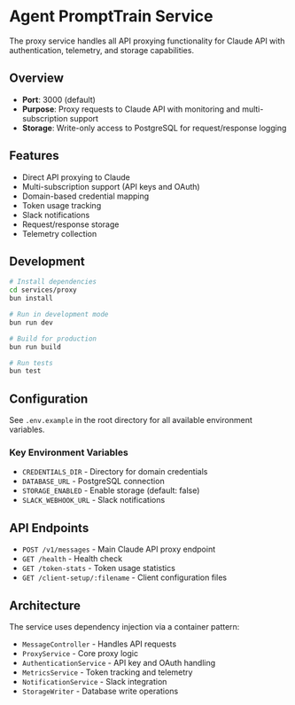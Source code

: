 # Agent PromptTrain Service

The proxy service handles all API proxying functionality for Claude API with authentication, telemetry, and storage capabilities.

## Overview

- **Port**: 3000 (default)
- **Purpose**: Proxy requests to Claude API with monitoring and multi-subscription support
- **Storage**: Write-only access to PostgreSQL for request/response logging

## Features

- Direct API proxying to Claude
- Multi-subscription support (API keys and OAuth)
- Domain-based credential mapping
- Token usage tracking
- Slack notifications
- Request/response storage
- Telemetry collection

## Development

```bash
# Install dependencies
cd services/proxy
bun install

# Run in development mode
bun run dev

# Build for production
bun run build

# Run tests
bun test
```

## Configuration

See `.env.example` in the root directory for all available environment variables.

### Key Environment Variables

- `CREDENTIALS_DIR` - Directory for domain credentials
- `DATABASE_URL` - PostgreSQL connection
- `STORAGE_ENABLED` - Enable storage (default: false)
- `SLACK_WEBHOOK_URL` - Slack notifications

## API Endpoints

- `POST /v1/messages` - Main Claude API proxy endpoint
- `GET /health` - Health check
- `GET /token-stats` - Token usage statistics
- `GET /client-setup/:filename` - Client configuration files

## Architecture

The service uses dependency injection via a container pattern:

- `MessageController` - Handles API requests
- `ProxyService` - Core proxy logic
- `AuthenticationService` - API key and OAuth handling
- `MetricsService` - Token tracking and telemetry
- `NotificationService` - Slack integration
- `StorageWriter` - Database write operations

